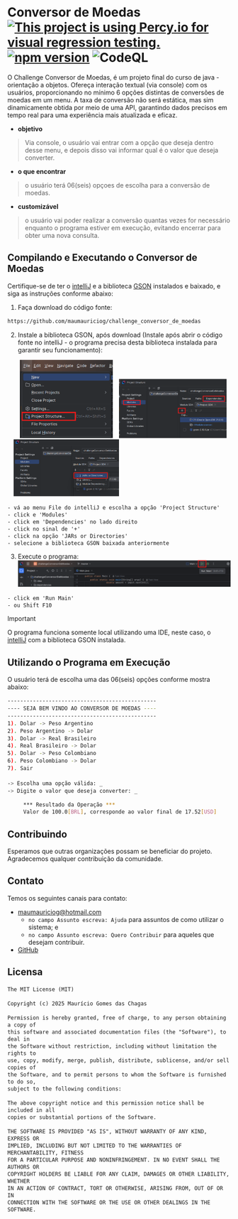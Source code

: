 # Conversor de Moedas [![This project is using Percy.io for visual regression testing.](https://percy.io/static/images/percy-badge.svg)](https://percy.io/b2e34b17/openmct) [![npm version](https://img.shields.io/npm/v/openmct.svg)](https://www.npmjs.com/package/openmct) ![CodeQL](https://github.com/nasa/openmct/workflows/CodeQL/badge.svg)
O Challenge Conversor de Moedas, é um projeto final do curso de java - orientação a objetos. Ofereça interação textual (via console) com os usuários, proporcionando no mínimo 6 opções distintas de conversões de moedas em um menu. A taxa de conversão não será estática, mas sim dinamicamente obtida por meio de uma API, garantindo dados precisos em tempo real para uma experiência mais atualizada e eficaz.

- **objetivo**

> Via console, o usuário vai entrar com a opção que deseja dentro desse menu, e depois disso vai informar qual é o valor que deseja converter.

- **o que encontrar**

> o usuário terá 06(seis) opçoes de escolha para a conversão de moedas.

- **customizável**

> o usuário vai poder realizar a conversão quantas vezes for necessário enquanto o programa estiver em execução, evitando encerrar para obter uma nova consulta.

## Compilando e Executando o Conversor de Moedas
Certifique-se de ter o [intelliJ](https://www.jetbrains.com/idea/download/?section=windows) e a biblioteca [GSON](https://mvnrepository.com/search?q=GSON) instalados e baixado, e siga as instruções conforme abaixo:
1. Faça download do código fonte:

```sh
https://github.com/maumauriciog/challenge_conversor_de_moedas
```

2. Instale a biblioteca GSON, após download (Instale após abrir o código fonte no intelliJ - o programa precisa desta biblioteca instalada para garantir seu funcionamento):

&emsp;&emsp;<img src="pictures/scrA.png" width="210">&emsp;<img src="pictures/scrB.png" width="243">&emsp;<img src="pictures/scrC.png" width="238">

```
- vá ao menu File do intelliJ e escolha a opção 'Project Structure'
- click e 'Modules'
- click em 'Dependencies' no lado direito
- click no sinal de '+'
- click na opção 'JARs or Directories'
- selecione a biblioteca GSON baixada anteriormente
```

3. Execute o programa:
&emsp;&emsp;<img src="pictures/scrD.png" width="838">

```
- click em 'Run Main'
- ou Shift F10
```

> [!IMPORTANT]
> O programa funciona somente local utilizando uma IDE, neste caso, o [intelliJ](https://www.jetbrains.com/idea/download/?section=windows) com a biblioteca GSON instalada.

## Utilizando o Programa em Execução
O usuário terá de escolha uma das 06(seis) opções conforme mostra abaixo:
```bash
-----------------------------------------------
---- SEJA BEM VINDO AO CONVERSOR DE MOEDAS ----
-----------------------------------------------
1). Dolar -> Peso Argentino
2). Peso Argentino -> Dolar
3). Dolar -> Real Brasileiro
4). Real Brasileiro -> Dolar
5). Dolar -> Peso Colombiano
6). Peso Colombiano -> Dolar
7). Sair

-> Escolha uma opção válida: _
-> Digite o valor que deseja converter: _
```
```bash
     *** Resultado da Operação ***
     Valor de 100.0[BRL], corresponde ao valor final de 17.52[USD]
```

## Contribuindo
Esperamos que outras organizações possam se beneficiar do projeto. Agradecemos qualquer contribuição da comunidade.

## Contato
Temos os seguintes canais para contato:

- maumauriciog@hotmail.com
  - `no campo Assunto escreva: Ajuda` para assuntos de como utilizar o sistema; e
  - `no campo Assunto escreva: Quero Contribuir` para aqueles que desejam contribuir.
- [GitHub](https://github.com/maumauriciog)


## Licensa
```
The MIT License (MIT)

Copyright (c) 2025 Maurício Gomes das Chagas

Permission is hereby granted, free of charge, to any person obtaining a copy of
this software and associated documentation files (the "Software"), to deal in
the Software without restriction, including without limitation the rights to
use, copy, modify, merge, publish, distribute, sublicense, and/or sell copies of
the Software, and to permit persons to whom the Software is furnished to do so,
subject to the following conditions:

The above copyright notice and this permission notice shall be included in all
copies or substantial portions of the Software.

THE SOFTWARE IS PROVIDED "AS IS", WITHOUT WARRANTY OF ANY KIND, EXPRESS OR
IMPLIED, INCLUDING BUT NOT LIMITED TO THE WARRANTIES OF MERCHANTABILITY, FITNESS
FOR A PARTICULAR PURPOSE AND NONINFRINGEMENT. IN NO EVENT SHALL THE AUTHORS OR
COPYRIGHT HOLDERS BE LIABLE FOR ANY CLAIM, DAMAGES OR OTHER LIABILITY, WHETHER
IN AN ACTION OF CONTRACT, TORT OR OTHERWISE, ARISING FROM, OUT OF OR IN
CONNECTION WITH THE SOFTWARE OR THE USE OR OTHER DEALINGS IN THE SOFTWARE.
```

